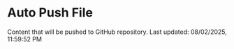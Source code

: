 # Auto Push File

Content that will be pushed to GitHub repository.
Last updated: 08/02/2025, 11:59:52 PM